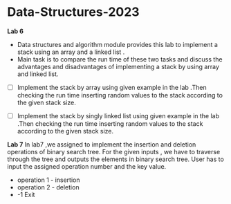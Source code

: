 # Data-Structures-2023
**Lab 6**

 - Data structures and algorithm module provides this lab to implement a stack using an array and a linked list .
 -  Main task is to compare the run time of these two tasks and discuss the advantages and disadvantages of implementing a stack by using array and linked list.
 
 
 
 - [ ] Implement the stack by array using given example in the lab .Then checking the run time inserting random values to the stack according to the given stack size.
 - [ ] Implement the stack by singly linked list using given example in the lab .Then checking the run time inserting random values to the stack according to the given stack size.


**Lab 7**
In lab7 ,we assigned to implement the insertion and deletion operations of binary search tree. For the given inputs , we have to traverse through the tree and outputs the elements in binary search tree. 
User has to input the assigned operation number and the key value. 

 

 - operation 1 - insertion
 - operation 2 - deletion
 - -1  Exit
 
